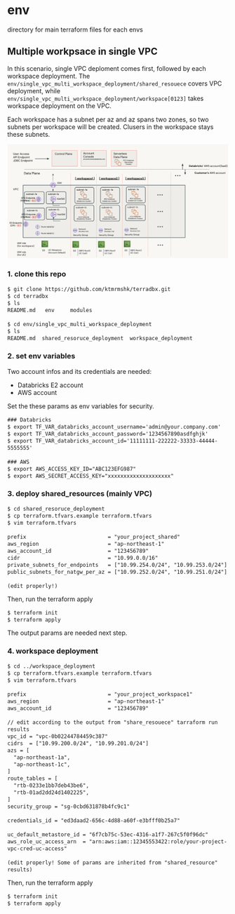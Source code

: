 # env

directory for main terraform files for each envs

## Multiple workpsace in single VPC

In this scenario, single VPC deploment comes first, followed by each workspace deployment. The `env/single_vpc_multi_workspace_deployment/shared_resouece` covers VPC deployment, while `env/single_vpc_multi_workspace_deployment/workspace[0123]` takes workspace deployment on the VPC.

Each workspace has a subnet per az and az spans two zones, so two subnets per workspace will be created. Clusers in the workspace stays these subnets.

![single_vpc_multi_workspaces](single_vpc_multi_workspaces.png)

### 1. clone this repo
```
$ git clone https://github.com/ktmrmshk/terradbx.git
$ cd terradbx
$ ls
README.md	env		modules

$ cd env/single_vpc_multi_workspace_deployment
$ ls 
README.md  shared_resoruce_deployment  workspace_deployment
```

### 2. set env variables

Two account infos and its credentials are needed:

* Databricks E2 account
* AWS account

Set the these params as env variables for security.

```
### Databricks
$ export TF_VAR_databricks_account_username='admin@your.company.com'
$ export TF_VAR_databricks_account_password='1234567890asdfghjk'
$ export TF_VAR_databricks_account_id='11111111-222222-33333-44444-5555555'

### AWS
$ export AWS_ACCESS_KEY_ID="ABC123EFG987"
$ export AWS_SECRET_ACCESS_KEY="xxxxxxxxxxxxxxxxxxxx"
```


### 3. deploy shared_resources (mainly VPC)

```
$ cd shared_resoruce_deployment
$ cp terraform.tfvars.example terraform.tfvars
$ vim terraform.tfvars

prefix                          = "your_project_shared"
aws_region                      = "ap-northeast-1"
aws_account_id                  = "123456789"
cidr                            = "10.99.0.0/16"
private_subnets_for_endpoints   = ["10.99.254.0/24", "10.99.253.0/24"]
public_subnets_for_natgw_per_az = ["10.99.252.0/24", "10.99.251.0/24"]

(edit properly!)
```

Then, run the terraform apply

```
$ terraform init
$ terraform apply
```

The output params are needed next step.

### 4. workspace deployment

```
$ cd ../workspace_deployment
$ cp terraform.tfvars.example terraform.tfvars
$ vim terraform.tfvars

prefix                          = "your_project_workspace1"
aws_region                      = "ap-northeast-1"
aws_account_id                  = "123456789"

// edit according to the output from "share_resouece" tarraform run results
vpc_id = "vpc-0b02244784459c387"
cidrs  = ["10.99.200.0/24", "10.99.201.0/24"]
azs = [
  "ap-northeast-1a",
  "ap-northeast-1c",
]
route_tables = [
  "rtb-0233e1bb7deb43be6",
  "rtb-01ad2dd24d1402225",
]
security_group = "sg-0cbd631878b4fc9c1"

credentials_id = "ed3daad2-656c-4d88-a60f-e3bfff0b25a7"

uc_default_metastore_id = "6f7cb75c-53ec-4316-a1f7-267c5f0f96dc"
aws_role_uc_access_arn  = "arn:aws:iam::12345553422:role/your-project-vpc-cred-uc-access"

(edit properly! Some of params are inherited from "shared_resource" results)
```

Then, run the terraform apply

```
$ terraform init
$ terraform apply
```
